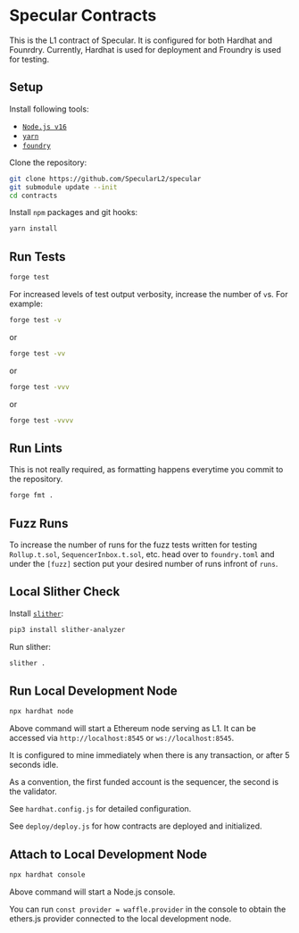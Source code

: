 # Specular Contracts

This is the L1 contract of Specular. It is configured for both Hardhat and Founrdry.
Currently, Hardhat is used for deployment and Froundry is used for testing.

## Setup

Install following tools:

- [`Node.js v16`](https://nodejs.org/en/)
- [`yarn`](https://yarnpkg.com/getting-started/install)
- [`foundry`](https://book.getfoundry.sh/getting-started/installation)

Clone the repository:

```sh
git clone https://github.com/SpecularL2/specular
git submodule update --init
cd contracts
```

Install `npm` packages and git hooks:

```sh
yarn install
```

## Run Tests

```sh
forge test
```

For increased levels of test output verbosity, increase the number of `v`s. For example:
```sh
forge test -v
```
or
```sh
forge test -vv
```
or
```sh
forge test -vvv
```
or
```sh
forge test -vvvv
```

## Run Lints

This is not really required, as formatting happens everytime you commit to the repository.

```sh
forge fmt .
```

## Fuzz Runs

To increase the number of runs for the fuzz tests written for testing `Rollup.t.sol`, `SequencerInbox.t.sol`, etc. head over to `foundry.toml` and under the `[fuzz]` section put your desired number of runs infront of `runs`.

## Local Slither Check

Install [`slither`](https://github.com/crytic/slither):

```sh
pip3 install slither-analyzer
```

Run slither:

```sh
slither .
```

## Run Local Development Node

```sh
npx hardhat node
```

Above command will start a Ethereum node serving as L1.
It can be accessed via `http://localhost:8545` or `ws://localhost:8545`.

It is configured to mine immediately when there is any transaction, or after 5 seconds idle.

As a convention, the first funded account is the sequencer, the second is the validator.

See `hardhat.config.js` for detailed configuration.

See `deploy/deploy.js` for how contracts are deployed and initialized.

## Attach to Local Development Node

```sh
npx hardhat console
```

Above command will start a Node.js console.

You can run `const provider = waffle.provider` in the console to obtain the ethers.js provider connected to the local development node.
